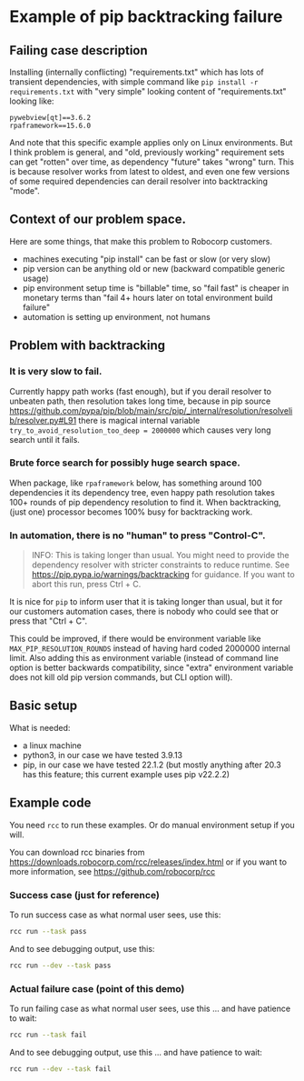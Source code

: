 # Example of pip backtracking failure

## Failing case description

Installing (internally conflicting) "requirements.txt" which has lots of
transient dependencies, with simple command like `pip install -r requirements.txt`
with "very simple" looking content of "requirements.txt" looking like:

```
pywebview[qt]==3.6.2
rpaframework==15.6.0
```

And note that this specific example applies only on Linux environments.
But I think problem is general, and "old, previously working" requirement sets
can get "rotten" over time, as dependency "future" takes "wrong" turn. This
is because resolver works from latest to oldest, and even one few versions of
some required dependencies can derail resolver into backtracking "mode".

## Context of our problem space.

Here are some things, that make this problem to Robocorp customers.

- machines executing "pip install" can be fast or slow (or very slow)
- pip version can be anything old or new (backward compatible generic usage)
- pip environment setup time is "billable" time, so "fail fast" is cheaper
  in monetary terms than "fail 4+ hours later on total environment build
  failure"
- automation is setting up environment, not humans

## Problem with backtracking

### It is very slow to fail.

Currently happy path works (fast enough), but if you derail resolver to unbeaten
path, then resolution takes long time, because in pip source
https://github.com/pypa/pip/blob/main/src/pip/_internal/resolution/resolvelib/resolver.py#L91
there is magical internal variable `try_to_avoid_resolution_too_deep = 2000000`
which causes very long search until it fails.

### Brute force search for possibly huge search space.

When package, like `rpaframework` below, has something around 100 dependencies
it its dependency tree, even happy path resolution takes 100+ rounds of pip
dependency resolution to find it. When backtracking, (just one) processor
becomes 100% busy for backtracking work.

### In automation, there is no "human" to press "Control-C".

> INFO: This is taking longer than usual. You might need to provide the
> dependency resolver with stricter constraints to reduce runtime.
> See https://pip.pypa.io/warnings/backtracking for guidance.
> If you want to abort this run, press Ctrl + C.

It is nice for `pip` to inform user that it is taking longer than usual, but
it for our customers automation cases, there is nobody who could see that or
press that "Ctrl + C".

This could be improved, if there would be environment variable like
`MAX_PIP_RESOLUTION_ROUNDS` instead of having hard coded 2000000 internal limit.
Also adding this as environment variable (instead of command line option is
better backwards compatibility, since "extra" environment variable does not
kill old pip version commands, but CLI option will).

## Basic setup

What is needed:

- a linux machine
- python3, in our case we have tested 3.9.13
- pip, in our case we have tested 22.1.2 (but mostly anything after 20.3 has
  this feature; this current example uses pip v22.2.2)

## Example code

You need `rcc` to run these examples. Or do manual environment setup if you will.

You can download rcc binaries from https://downloads.robocorp.com/rcc/releases/index.html
or if you want to more information, see https://github.com/robocorp/rcc

### Success case (just for reference)

To run success case as what normal user sees, use this:

```sh
rcc run --task pass
```

And to see debugging output, use this:

```sh
rcc run --dev --task pass
```

### Actual failure case (point of this demo)

To run failing case as what normal user sees, use this ... and have patience to wait:

```sh
rcc run --task fail
```

And to see debugging output, use this ... and have patience to wait:

```sh
rcc run --dev --task fail
```
